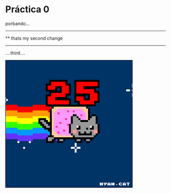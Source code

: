  # Práctica 0

 porbando...

*************************
** thats my second change
*************************

....third....

![](Ejercicio2-img1.gif)
